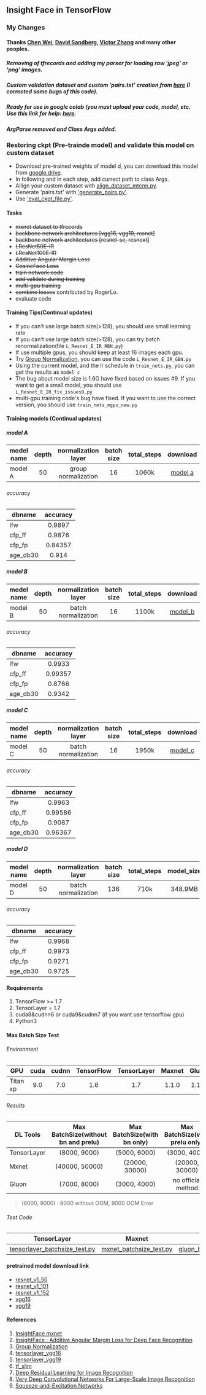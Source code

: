 ## Insight Face in TensorFlow
### My Changes
#### Thanks [Chen Wei](https://github.com/auroua/InsightFace_TF), [David Sandberg](https://github.com/davidsandberg/facenet), [Victor Zhang](https://github.com/VictorZhang2014/facenet) and many other peoples.
##### Removing of tfrecords and adding my parser for loading raw 'jpeg' or 'png' images.
##### Custom validation dataset and custom 'pairs.txt' creation from [here](https://github.com/VictorZhang2014/facenet/blob/master/mydata/generate_pairs.py) (I corrected some bugs of this code).
##### Ready for use in google colab (you must upload your code, model, etc. Use this link for help: [here](https://zerowithdot.com/colab-workspace).
##### ArgParse removed and Class Args added.

### Restoring ckpt (Pre-trainde model) and validate this model on custom dataset
* Download pre-trained weights of model d, you can download this model from [google drive](https://drive.google.com/open?id=19PbuQP2wDn-vXfNfc4HFPSE1rZNG18VG).
* In following and in each step, add currect path to class Args.
* Allign your custom dataset with [align_dataset_mtcnn.py](https://github.com/mhs-rajaei/InsightFace_TF/blob/master/align/align_dataset_mtcnn.py).
* Generate 'pairs.txt' with ['generate_pairs.py'](https://github.com/mhs-rajaei/InsightFace_TF/blob/master/generate_pairs.py).
* Use ['eval_ckpt_file.py'](https://github.com/mhs-rajaei/InsightFace_TF/blob/master/eval_ckpt_file.py).


#### Tasks
* ~~mxnet dataset to tfrecords~~
* ~~backbone network architectures [vgg16, vgg19, resnet]~~
* ~~backbone network architectures [resnet-se, resnext]~~
* ~~LResNet50E-IR~~
* ~~LResNet100E-IR~~
* ~~Additive Angular Margin Loss~~
* ~~CosineFace Loss~~
* ~~train network code~~
* ~~add validate during training~~
* ~~multi-gpu training~~
* ~~combine losses~~ contributed by RogerLo.
* evaluate code


#### Training Tips(Continual updates)
* If you can't use large batch size(>128), you should use small learning rate
* If you can't use large batch size(>128), you can try batch renormalization(file `L_Resnet_E_IR_RBN.py`)
* If use multiple gpus, you should keep at least 16 images each gpu.
* Try [Group Normalization](https://arxiv.org/pdf/1803.08494.pdf), you can use the code `L_Resnet_E_IR_GBN.py`
* Using the current model, and the lr schedule in `train_nets.py`, you can get the results as `model c`
* The bug about model size is 1.6G have fixed based on issues #9. If you want to get a small model, you should use `L_Resnet_E_IR_fix_issues9.py`
* multi-gpu training code's bug have fixed. If you want to use the correct version, you should use `train_nets_mgpu_new.py`


#### Training models (Continual updates)

##### model A
| model name    | depth| normalization layer |batch size| total_steps | download | password |
| ----- |:-----:|:-----:|:-----:|:-----:|:-----:|:-----:|
| model A | 50 |group normalization|16| 1060k |[model a](https://pan.baidu.com/s/1qWrDCTFlQXlFcBR-dqR-6A)|2q72|

###### accuracy
| dbname | accuracy |
| ----- |:-----:|
| lfw |0.9897|
| cfp_ff |0.9876|
| cfp_fp |0.84357|
| age_db30 |0.914|


##### model B
| model name    | depth| normalization layer |batch size| total_steps| download | password |
| ----- |:-----:|:-----:|:-----:|:-----:|:-----:|:-----:|
| model B | 50 |batch normalization|16| 1100k |[model_b](https://pan.baidu.com/s/11KDqOkF4ThO7mnQQaNO9bA) |h6ai|

###### accuracy
| dbname | accuracy |
| ----- |:-----:|
| lfw |0.9933|
| cfp_ff |0.99357|
| cfp_fp |0.8766|
| age_db30 |0.9342|



##### model C
| model name    | depth| normalization layer |batch size| total_steps| download | password |
| ----- |:-----:|:-----:|:-----:|:-----:|:-----:|:-----:|
| model C | 50 |batch normalization|16| 1950k |[model_c](https://pan.baidu.com/s/1ZlDcQPBh0znduSH6vQ_Q8Q) |8mdi|

###### accuracy
| dbname | accuracy |
| ----- |:-----:|
| lfw |0.9963|
| cfp_ff |0.99586|
| cfp_fp |0.9087|
| age_db30 |0.96367|


##### model D
| model name    | depth| normalization layer |batch size| total_steps| model_size| download | password |
| ----- |:-----:|:-----:|:-----:|:-----:|:-----:|:-----:|:-----:|
| model D | 50 |batch normalization|136| 710k | 348.9MB |[model_d](https://pan.baidu.com/s/1tQYMqfbG36wg1cXKHVoMVw) |amdt|

###### accuracy
| dbname | accuracy |
| ----- |:-----:|
| lfw |0.9968|
| cfp_ff |0.9973|
| cfp_fp |0.9271|
| age_db30 |0.9725|



#### Requirements
1. TensorFlow >= 1.7
2. TensorLayer = 1.7
3. cuda8&cudnn6 or cuda9&cudnn7 (if you want use tensorflow gpu)
4. Python3


#### Max Batch Size Test
###### Environment

| GPU    | cuda| cudnn | TensorFlow |TensorLayer|Maxnet |Gluon|
| ----- |:-----:|:-----:|:------:|:---:|:------:|:---:|
| Titan xp | 9.0 |7.0|1.6|1.7 |1.1.0|1.1.0 |

###### Results

| DL Tools        | Max BatchSize(without bn and prelu)| Max BatchSize(with bn only) | Max BatchSize(with prelu only) |Max BatchSize(with bn and prelu)|
| ------------- |:-------------:|:--------------:|:------------:|:------------:|
| TensorLayer      | (8000, 9000) |(5000, 6000)|(3000, 4000)|(2000, 3000) |
| Mxnet      | (40000, 50000) |(20000, 30000)|(20000, 30000)|(10000, 20000) |
| Gluon      | (7000, 8000) |(3000, 4000)|no official method| None |

> (8000, 9000) : 8000 without OOM, 9000 OOM Error

###### Test Code

|TensorLayer| Maxnet | Gluon |
| ----- |:-----:|:-----:|
| [tensorlayer_batchsize_test.py](https://github.com/auroua/InsightFace_TF/blob/master/test/benchmark/tensorlayer_batchsize_test.py) | [mxnet_batchsize_test.py](https://github.com/auroua/InsightFace_TF/blob/master/test/benchmark/mxnet_batchsize_test.py) |[gluon_batchsize_test.py](https://github.com/auroua/InsightFace_TF/blob/master/test/benchmark/gluon_batchsize_test.py)|



#### pretrained model download link
* [resnet_v1_50](http://download.tensorflow.org/models/resnet_v1_50_2016_08_28.tar.gz)
* [resnet_v1_101](http://download.tensorflow.org/models/resnet_v1_101_2016_08_28.tar.gz)
* [resnet_v1_152](http://download.tensorflow.org/models/resnet_v1_152_2016_08_28.tar.gz)
* [vgg16](http://www.cs.toronto.edu/~frossard/post/vgg16/)
* [vgg19](https://github.com/machrisaa/tensorflow-vgg)


#### References
1. [InsightFace mxnet](https://github.com/deepinsight/insightface)
2. [InsightFace : Additive Angular Margin Loss for Deep Face Recognition](https://arxiv.org/abs/1801.07698)
3. [Group Normalization](https://arxiv.org/pdf/1803.08494.pdf)
3. [tensorlayer_vgg16](https://github.com/tensorlayer/tensorlayer/blob/master/example/tutorial_vgg16.py)
4. [tensorlayer_vgg19](https://github.com/tensorlayer/tensorlayer/blob/master/example/tutorial_vgg19.py)
5. [tf_slim](https://github.com/tensorflow/models/tree/master/research/slim)
6. [Deep Residual Learning for Image Recognition](https://arxiv.org/abs/1512.03385)
7. [Very Deep Convolutional Networks For Large-Scale Image Recognition](https://arxiv.org/abs/1409.1556)
8. [Squeeze-and-Excitation Networks](https://arxiv.org/pdf/1709.01507.pdf)